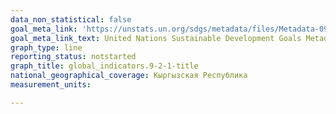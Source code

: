 ```yaml
---
data_non_statistical: false
goal_meta_link: 'https://unstats.un.org/sdgs/metadata/files/Metadata-09-02-01.pdf '
goal_meta_link_text: United Nations Sustainable Development Goals Metadata (PDF 217 KB)
graph_type: line
reporting_status: notstarted
graph_title: global_indicators.9-2-1-title
national_geographical_coverage: Кыргызская Республика
measurement_units: 

---
```

